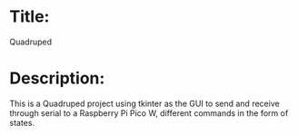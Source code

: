 # Title: 
Quadruped
# Description: 
This is a Quadruped project using tkinter as the GUI to send and receive through serial to a Raspberry Pi Pico W, different commands in the form of states.

